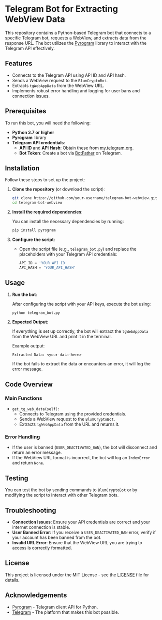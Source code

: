 # Telegram Bot for Extracting WebView Data

This repository contains a Python-based Telegram bot that connects to a specific Telegram bot, requests a WebView, and extracts data from the response URL. The bot utilizes the [Pyrogram](https://docs.pyrogram.org/) library to interact with the Telegram API effectively.

## Features

- Connects to the Telegram API using API ID and API hash.
- Sends a WebView request to the `BlumCryptoBot`.
- Extracts `tgWebAppData` from the WebView URL.
- Implements robust error handling and logging for user bans and connection issues.

## Prerequisites

To run this bot, you will need the following:

- **Python 3.7 or higher**
- **Pyrogram** library
- **Telegram API credentials**:
  - **API ID** and **API Hash**: Obtain these from [my.telegram.org](https://my.telegram.org/).
  - **Bot Token**: Create a bot via [BotFather](https://t.me/BotFather) on Telegram.

## Installation

Follow these steps to set up the project:

1. **Clone the repository** (or download the script):

    ```bash
    git clone https://github.com/your-username/telegram-bot-webview.git
    cd telegram-bot-webview
    ```

2. **Install the required dependencies**:

    You can install the necessary dependencies by running:

    ```bash
    pip install pyrogram
    ```

3. **Configure the script**:

   - Open the script file (e.g., `telegram_bot.py`) and replace the placeholders with your Telegram API credentials:
   
     ```python
     API_ID = 'YOUR_API_ID'
     API_HASH = 'YOUR_API_HASH'
     ```

## Usage

1. **Run the bot**:

    After configuring the script with your API keys, execute the bot using:

    ```bash
    python telegram_bot.py
    ```

2. **Expected Output**:

    If everything is set up correctly, the bot will extract the `tgWebAppData` from the WebView URL and print it in the terminal.

    Example output:
    
    ```
    Extracted Data: <your-data-here>
    ```

    If the bot fails to extract the data or encounters an error, it will log the error message.

## Code Overview

### Main Functions

- `get_tg_web_data(self)`:
    - Connects to Telegram using the provided credentials.
    - Sends a WebView request to the `BlumCryptoBot`.
    - Extracts `tgWebAppData` from the URL and returns it.

### Error Handling

- If the user is banned (`USER_DEACTIVATED_BAN`), the bot will disconnect and return an error message.
- If the WebView URL format is incorrect, the bot will log an `IndexError` and return `None`.

## Testing

You can test the bot by sending commands to `BlumCryptoBot` or by modifying the script to interact with other Telegram bots.

## Troubleshooting

- **Connection Issues**: Ensure your API credentials are correct and your internet connection is stable.
- **User Banned Error**: If you receive a `USER_DEACTIVATED_BAN` error, verify if your account has been banned from the bot.
- **Invalid URL Error**: Ensure that the WebView URL you are trying to access is correctly formatted.

## License

This project is licensed under the MIT License - see the [LICENSE](LICENSE) file for details.

## Acknowledgements

- [Pyrogram](https://docs.pyrogram.org/) - Telegram client API for Python.
- [Telegram](https://telegram.org/) - The platform that makes this bot possible.
